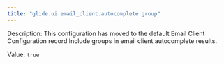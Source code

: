 ```yaml
---
title: "glide.ui.email_client.autocomplete.group"
---
```


Description: This configuration has moved to the default Email Client Configuration record
Include groups in email client autocomplete results.

Value: `true`